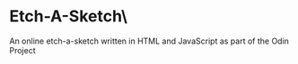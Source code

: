 # Etch-A-Sketch\
An online etch-a-sketch written in HTML and JavaScript as part of the Odin Project


